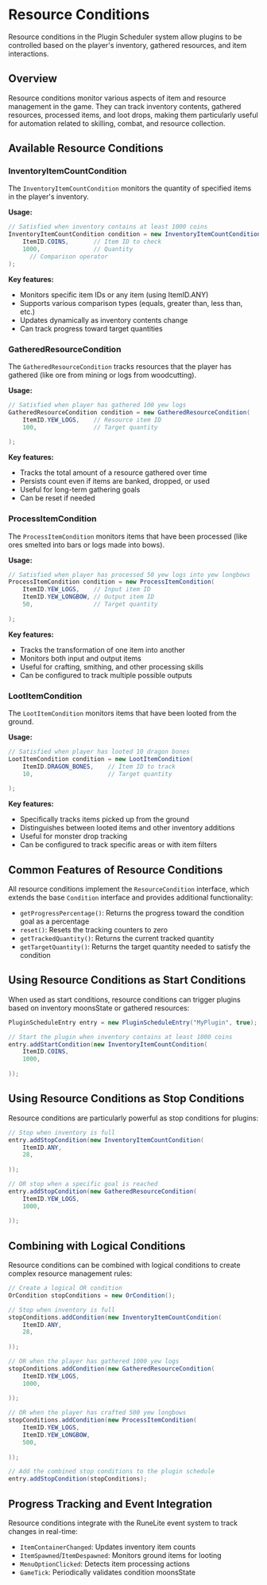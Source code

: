 # Resource Conditions

Resource conditions in the Plugin Scheduler system allow plugins to be controlled based on the player's inventory, gathered resources, and item interactions.

## Overview

Resource conditions monitor various aspects of item and resource management in the game. They can track inventory contents, gathered resources, processed items, and loot drops, making them particularly useful for automation related to skilling, combat, and resource collection.

## Available Resource Conditions

### InventoryItemCountCondition

The `InventoryItemCountCondition` monitors the quantity of specified items in the player's inventory.

**Usage:**
```java
// Satisfied when inventory contains at least 1000 coins
InventoryItemCountCondition condition = new InventoryItemCountCondition(
    ItemID.COINS,       // Item ID to check
    1000,               // Quantity
      // Comparison operator
);
```

**Key features:**
- Monitors specific item IDs or any item (using ItemID.ANY)
- Supports various comparison types (equals, greater than, less than, etc.)
- Updates dynamically as inventory contents change
- Can track progress toward target quantities

### GatheredResourceCondition

The `GatheredResourceCondition` tracks resources that the player has gathered (like ore from mining or logs from woodcutting).

**Usage:**
```java
// Satisfied when player has gathered 100 yew logs
GatheredResourceCondition condition = new GatheredResourceCondition(
    ItemID.YEW_LOGS,    // Resource item ID
    100,                // Target quantity
    
);
```

**Key features:**
- Tracks the total amount of a resource gathered over time
- Persists count even if items are banked, dropped, or used
- Useful for long-term gathering goals
- Can be reset if needed

### ProcessItemCondition

The `ProcessItemCondition` monitors items that have been processed (like ores smelted into bars or logs made into bows).

**Usage:**
```java
// Satisfied when player has processed 50 yew logs into yew longbows
ProcessItemCondition condition = new ProcessItemCondition(
    ItemID.YEW_LOGS,    // Input item ID
    ItemID.YEW_LONGBOW, // Output item ID
    50,                 // Target quantity
    
);
```

**Key features:**
- Tracks the transformation of one item into another
- Monitors both input and output items
- Useful for crafting, smithing, and other processing skills
- Can be configured to track multiple possible outputs

### LootItemCondition

The `LootItemCondition` monitors items that have been looted from the ground.

**Usage:**
```java
// Satisfied when player has looted 10 dragon bones
LootItemCondition condition = new LootItemCondition(
    ItemID.DRAGON_BONES,    // Item ID to track
    10,                     // Target quantity
    
);
```

**Key features:**
- Specifically tracks items picked up from the ground
- Distinguishes between looted items and other inventory additions
- Useful for monster drop tracking
- Can be configured to track specific areas or with item filters

## Common Features of Resource Conditions

All resource conditions implement the `ResourceCondition` interface, which extends the base `Condition` interface and provides additional functionality:

- `getProgressPercentage()`: Returns the progress toward the condition goal as a percentage
- `reset()`: Resets the tracking counters to zero
- `getTrackedQuantity()`: Returns the current tracked quantity
- `getTargetQuantity()`: Returns the target quantity needed to satisfy the condition

## Using Resource Conditions as Start Conditions

When used as start conditions, resource conditions can trigger plugins based on inventory moonsState or gathered resources:

```java
PluginScheduleEntry entry = new PluginScheduleEntry("MyPlugin", true);

// Start the plugin when inventory contains at least 1000 coins
entry.addStartCondition(new InventoryItemCountCondition(
    ItemID.COINS,
    1000,
    
));
```

## Using Resource Conditions as Stop Conditions

Resource conditions are particularly powerful as stop conditions for plugins:

```java
// Stop when inventory is full
entry.addStopCondition(new InventoryItemCountCondition(
    ItemID.ANY,
    28,
    
));

// OR stop when a specific goal is reached
entry.addStopCondition(new GatheredResourceCondition(
    ItemID.YEW_LOGS,
    1000,
    
));
```

## Combining with Logical Conditions

Resource conditions can be combined with logical conditions to create complex resource management rules:

```java
// Create a logical OR condition
OrCondition stopConditions = new OrCondition();

// Stop when inventory is full
stopConditions.addCondition(new InventoryItemCountCondition(
    ItemID.ANY,
    28,
    
));

// OR when the player has gathered 1000 yew logs
stopConditions.addCondition(new GatheredResourceCondition(
    ItemID.YEW_LOGS,
    1000,
    
));

// OR when the player has crafted 500 yew longbows
stopConditions.addCondition(new ProcessItemCondition(
    ItemID.YEW_LOGS,
    ItemID.YEW_LONGBOW,
    500,
    
));

// Add the combined stop conditions to the plugin schedule
entry.addStopCondition(stopConditions);
```

## Progress Tracking and Event Integration

Resource conditions integrate with the RuneLite event system to track changes in real-time:

- `ItemContainerChanged`: Updates inventory item counts
- `ItemSpawned`/`ItemDespawned`: Monitors ground items for looting
- `MenuOptionClicked`: Detects item processing actions
- `GameTick`: Periodically validates condition moonsState